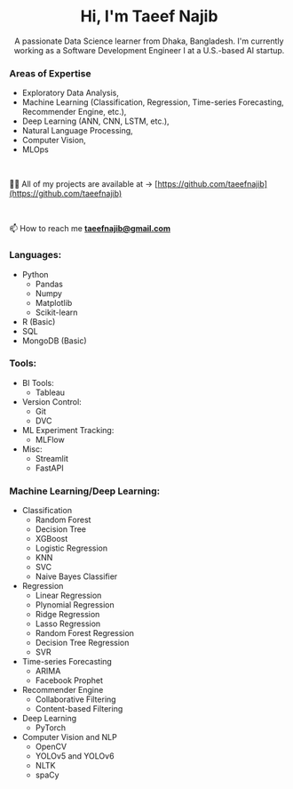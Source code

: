 <h1 align="center">Hi, I'm Taeef Najib</h1>
<p align="center">A passionate Data Science learner from Dhaka, Bangladesh. I'm currently working as a Software Development Engineer I at a U.S.-based AI startup. </p>

<h3>Areas of Expertise</h3>

* Exploratory Data Analysis,
* Machine Learning (Classification, Regression, Time-series Forecasting, Recommender Engine, etc.), 
* Deep Learning (ANN, CNN, LSTM, etc.), 
* Natural Language Processing, 
* Computer Vision, 
* MLOps

<br>

👨‍💻 All of my projects are available at -> [https://github.com/taeefnajib](https://github.com/taeefnajib)

<br>

📫 How to reach me **taeefnajib@gmail.com**


<h3 align="left">Languages:</h3>
  <ul>
  <li>Python
    <ul>
      <li>Pandas</li>
      <li>Numpy</li>
      <li>Matplotlib</li>
      <li>Scikit-learn</li>
    </ul>
  </li>
  <li>R (Basic)</li>
  <li>SQL</li>
  <li>MongoDB (Basic)</li>
  </ul>
  
  
<h3 align="left">Tools:</h3>
  <ul>
  <li>BI Tools:
    <ul>
      <li>Tableau</li>
    </ul>
  </li>
  <li>Version Control:
    <ul>
      <li>Git</li>
      <li>DVC</li>
    </ul>
  </li>
  <li>ML Experiment Tracking:
    <ul>
      <li>MLFlow</li>
    </ul>
  </li>
  <li>Misc:
    <ul>
      <li>Streamlit</li>
      <li>FastAPI</li>
    </ul>
  </li>
  </ul>
  
  <h3 align="left">Machine Learning/Deep Learning:</h3>
  <ul>
  <li>Classification
    <ul>
      <li>Random Forest</li>
      <li>Decision Tree</li>
      <li>XGBoost</li>
      <li>Logistic Regression</li>
      <li>KNN</li>
      <li>SVC</li>
      <li>Naive Bayes Classifier</li>
    </ul>
  </li>
  <li>Regression
    <ul>
      <li>Linear Regression</li>
      <li>Plynomial Regression</li>
      <li>Ridge Regression</li>
      <li>Lasso Regression</li>
      <li>Random Forest Regression</li>
      <li>Decision Tree Regression</li>
      <li>SVR</li>
    </ul>
  </li>
  <li>Time-series Forecasting
    <ul>
      <li>ARIMA</li>
      <li>Facebook Prophet</li>
    </ul>
  </li>
  <li>Recommender Engine
    <ul>
      <li>Collaborative Filtering</li>
      <li>Content-based Filtering</li>
    </ul>
  </li>
  <li>Deep Learning
    <ul>
      <li>PyTorch</li>
    </ul>
  </li>
  <li>Computer Vision and NLP
    <ul>
      <li>OpenCV</li>
      <li>YOLOv5 and YOLOv6</li>
      <li>NLTK</li>
      <li>spaCy</li>
    </ul>
  </li>
  </ul>

